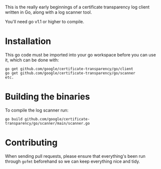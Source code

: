 This is the really early beginnings of a certificate transparency log
client written in Go, along with a log scanner tool.

You'll need go v1.1 or higher to compile.

# Installation

This go code must be imported into your go workspace before you can
use it, which can be done with:

    go get github.com/google/certificate-transparency/go/client
    go get github.com/google/certificate-transparency/go/scanner
    etc.

# Building the binaries

To compile the log scanner run:

    go build github.com/google/certificate-transparency/go/scanner/main/scanner.go

# Contributing

When sending pull requests, please ensure that everything's been run
through `gofmt` beforehand so we can keep everything nice and
tidy.
